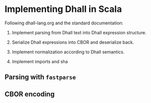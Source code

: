 # Implementing Dhall in Scala

Following dhall-lang.org and the standard documentation:

1. Implement parsing from Dhall text into Dhall expression structure.

2. Serialize Dhall expressions into CBOR and deserialize back.

3. Implement normalization according to Dhall semantics.

4. Implement imports and sha

## Parsing with `fastparse`

## CBOR encoding


